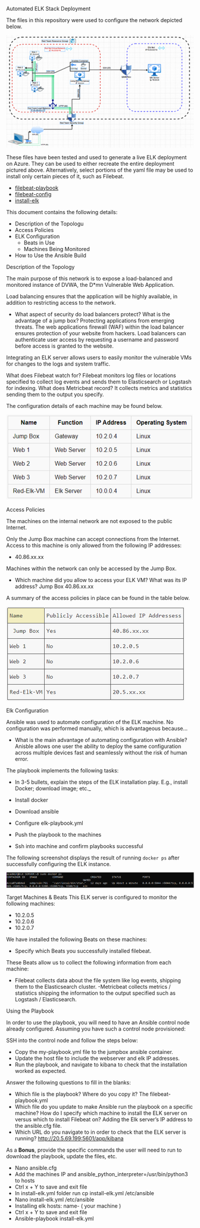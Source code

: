 Automated ELK Stack Deployment

The files in this repository were used to configure the network depicted below.

![](/Diagrams/fulldiagram.png)

These files have been tested and used to generate a live ELK deployment on Azure. They can be used to either recreate the entire deployment pictured above. Alternatively, select portions of the yaml file may be used to install only certain pieces of it, such as Filebeat.

 - [filebeat-playbook](/Ansible/filebeat_playbook.yml)
 - [filebeat-config](Ansible/filebeat-config.yml)
 - [install-elk](Ansible/install-elk.yml)
  

This document contains the following details:
- Description of the Topologu
- Access Policies
- ELK Configuration
  - Beats in Use
  - Machines Being Monitored
- How to Use the Ansible Build

Description of the Topology

The main purpose of this network is to expose a load-balanced and monitored instance of DVWA, the D*mn Vulnerable Web Application.

Load balancing ensures that the application will be highly available, in addition to restricting access to the network.
- What aspect of security do load balancers protect? What is the advantage of a jump box? Protecting applications from emerging threats. The web applications firewall (WAF) within the load balancer ensures protection of your website from hackers. Load balancers can authenticate user access by requesting a username and password before access is granted to the website.

Integrating an ELK server allows users to easily monitor the vulnerable VMs for changes to the logs and system traffic.

What does Filebeat watch for? Filebeat monitors log files or locations specified to collect log events and sends them to Elasticsearch or Logstash for indexing. 
What does Metricbeat record? It collects metrics and statistics sending them to the output you specify.

The configuration details of each machine may be found below.

![](/Diagrams/function.png)

Access Policies

The machines on the internal network are not exposed to the public Internet. 

Only the Jump Box machine can accept connections from the Internet. Access to this machine is only allowed from the following IP addresses:
- 40.86.xx.xx

Machines within the network can only be accessed by the Jump Box.
- Which machine did you allow to access your ELK VM? What was its IP address? Jump Box 40.86.xx.xx

A summary of the access policies in place can be found in the table below.

![](/Diagrams/access.png)

Elk Configuration

Ansible was used to automate configuration of the ELK machine. No configuration was performed manually, which is advantageous because...
- What is the main advantage of automating configuration with Ansible? Anisble allows one user the ability to deploy the same configuration across multiple devices fast and seamlessly without the risk of human error.

The playbook implements the following tasks:
- In 3-5 bullets, explain the steps of the ELK installation play. E.g., install Docker; download image; etc._

- Install docker
- Download ansible
- Configure elk-playbook.yml
- Push the playbook to the machines	
- Ssh into machine and confirm playbooks successful 

The following screenshot displays the result of running `docker ps` after successfully configuring the ELK instance.

![](/Diagrams/elk_docker.png)

Target Machines & Beats
This ELK server is configured to monitor the following machines:
- 10.2.0.5
- 10.2.0.6
- 10.2.0.7

We have installed the following Beats on these machines:
- Specify which Beats you successfully installed filebeat.

These Beats allow us to collect the following information from each machine:
- Filebeat collects data about the file system like log events, shipping them to the Elasticsearch cluster.
-Metricbeat collects metrics / statistics shipping the information to the output specified such as Logstash / Elasticsearch.

Using the Playbook

In order to use the playbook, you will need to have an Ansible control node already configured. Assuming you have such a control node provisioned: 

SSH into the control node and follow the steps below:
- Copy the my-playbook.yml file to the jumpbox ansible container.
- Update the host file to include the webserver and elk IP addresses.
- Run the playbook, and navigate to kibana to check that the installation worked as expected.

Answer the following questions to fill in the blanks:
- Which file is the playbook? Where do you copy it? The filebeat-playbook.yml
- Which file do you update to make Ansible run the playbook on a specific machine? How do I specify which machine to install the ELK server on versus which to install Filebeat on? Adding the Elk server’s IP address to the ansible.cfg file.
- Which URL do you navigate to in order to check that the ELK server is running? http://20.5.69.199:5601/app/kibana



As a **Bonus**, provide the specific commands the user will need to run to download the playbook, update the files, etc.

- Nano ansible.cfg
- Add the machines IP and ansible_python_interpreter=/usr/bin/python3 to hosts
- Ctrl x + Y to save and exit file
- In install-elk.yml folder run cp install-elk.yml /etc/ansible
- Nano install-elk.yml /etc/ansible
- Installing elk hosts: name- ( your machine )
- Ctrl x + Y to save and exit file
- Ansible-playbook install-elk.yml
